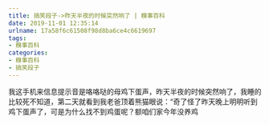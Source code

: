 ```yaml
---
title: 搞笑段子->昨天半夜的时候突然响了 | 糗事百科
date: 2019-11-01 12:35:14
urlname: 17a58f6c61508f98d8ba6ce4c6619697
tags: 
- 糗事百科
categories:
- 糗事百科
- 搞笑段子
---
```

我这手机来信息提示音是咯咯哒的母鸡下蛋声，昨天半夜的时候突然响了，我睡的比较死不知道，第二天就看到我老爸顶着熊猫眼说：“奇了怪了昨天晚上明明听到鸡下蛋声了，可是为什么找不到鸡蛋呢？额咱们家今年没养鸡


